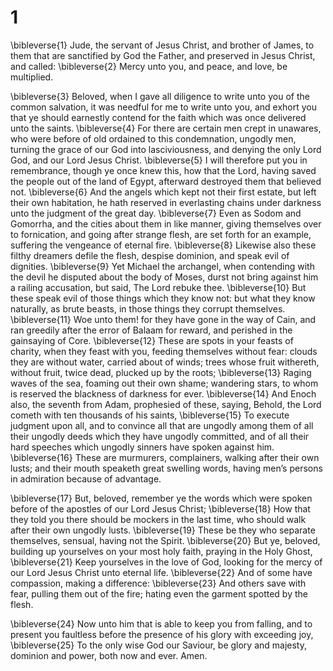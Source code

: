 # 1 
\bibleverse{1} Jude, the servant of Jesus Christ, and brother of James, to them that are sanctified by God the Father, and preserved in Jesus Christ, and called: \bibleverse{2} Mercy unto you, and peace, and love, be multiplied. 

\bibleverse{3} Beloved, when I gave all diligence to write unto you of the common salvation, it was needful for me to write unto you, and exhort you that ye should earnestly contend for the faith which was once delivered unto the saints. \bibleverse{4} For there are certain men crept in unawares, who were before of old ordained to this condemnation, ungodly men, turning the grace of our God into lasciviousness, and denying the only Lord God, and our Lord Jesus Christ. \bibleverse{5} I will therefore put you in remembrance, though ye once knew this, how that the Lord, having saved the people out of the land of Egypt, afterward destroyed them that believed not. \bibleverse{6} And the angels which kept not their first estate, but left their own habitation, he hath reserved in everlasting chains under darkness unto the judgment of the great day. \bibleverse{7} Even as Sodom and Gomorrha, and the cities about them in like manner, giving themselves over to fornication, and going after strange flesh, are set forth for an example, suffering the vengeance of eternal fire. \bibleverse{8} Likewise also these filthy dreamers defile the flesh, despise dominion, and speak evil of dignities. \bibleverse{9} Yet Michael the archangel, when contending with the devil he disputed about the body of Moses, durst not bring against him a railing accusation, but said, The Lord rebuke thee. \bibleverse{10} But these speak evil of those things which they know not: but what they know naturally, as brute beasts, in those things they corrupt themselves. \bibleverse{11} Woe unto them! for they have gone in the way of Cain, and ran greedily after the error of Balaam for reward, and perished in the gainsaying of Core. \bibleverse{12} These are spots in your feasts of charity, when they feast with you, feeding themselves without fear: clouds they are without water, carried about of winds; trees whose fruit withereth, without fruit, twice dead, plucked up by the roots; \bibleverse{13} Raging waves of the sea, foaming out their own shame; wandering stars, to whom is reserved the blackness of darkness for ever. \bibleverse{14} And Enoch also, the seventh from Adam, prophesied of these, saying, Behold, the Lord cometh with ten thousands of his saints, \bibleverse{15} To execute judgment upon all, and to convince all that are ungodly among them of all their ungodly deeds which they have ungodly committed, and of all their hard speeches which ungodly sinners have spoken against him. \bibleverse{16} These are murmurers, complainers, walking after their own lusts; and their mouth speaketh great swelling words, having men’s persons in admiration because of advantage. 

\bibleverse{17} But, beloved, remember ye the words which were spoken before of the apostles of our Lord Jesus Christ; \bibleverse{18} How that they told you there should be mockers in the last time, who should walk after their own ungodly lusts. \bibleverse{19} These be they who separate themselves, sensual, having not the Spirit. \bibleverse{20} But ye, beloved, building up yourselves on your most holy faith, praying in the Holy Ghost, \bibleverse{21} Keep yourselves in the love of God, looking for the mercy of our Lord Jesus Christ unto eternal life. \bibleverse{22} And of some have compassion, making a difference: \bibleverse{23} And others save with fear, pulling them out of the fire; hating even the garment spotted by the flesh. 

\bibleverse{24} Now unto him that is able to keep you from falling, and to present you faultless before the presence of his glory with exceeding joy, \bibleverse{25} To the only wise God our Saviour, be glory and majesty, dominion and power, both now and ever. Amen. 